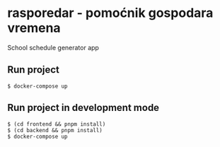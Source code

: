 # rasporedar - pomoćnik gospodara vremena

School schedule generator app

## Run project

```
$ docker-compose up
```

## Run project in development mode

```
$ (cd frontend && pnpm install)
$ (cd backend && pnpm install)
$ docker-compose up
```

